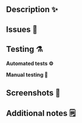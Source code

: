 ## Description :sparkles:

## Issues :bug:

## Testing :alembic:

**Automated tests ⚙️**

**Manual testing 👷**

## Screenshots :camera_flash:

## Additional notes :spiral_notepad:
